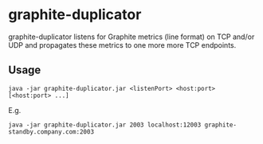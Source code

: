 # graphite-duplicator

graphite-duplicator listens for Graphite metrics (line format) on TCP and/or UDP and propagates
these metrics to one more more TCP endpoints.

## Usage
```
java -jar graphite-duplicator.jar <listenPort> <host:port> [<host:port> ...]
```

E.g.
```
java -jar graphite-duplicator.jar 2003 localhost:12003 graphite-standby.company.com:2003
```
